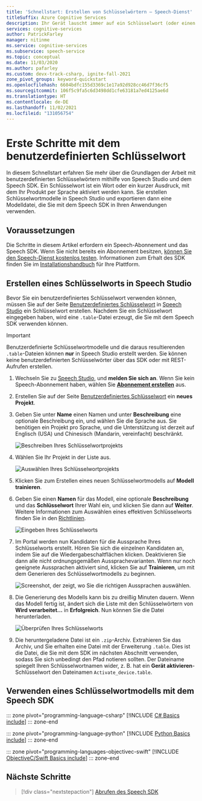 ```yaml
---
title: 'Schnellstart: Erstellen von Schlüsselwörtern – Speech-Dienst'
titleSuffix: Azure Cognitive Services
description: Ihr Gerät lauscht immer auf ein Schlüsselwort (oder einen Ausdruck). Wenn der Benutzer das Schlüsselwort nennt, sendet das Gerät sämtliche nachfolgende Audioaufnahmen an die Cloud, bis der Benutzer aufhört zu sprechen. Durch das Anpassen Ihres Schlüsselworts können Sie Ihr Gerät auf effektive Weise differenzieren und Ihr Branding stärken.
services: cognitive-services
author: PatrickFarley
manager: nitinme
ms.service: cognitive-services
ms.subservice: speech-service
ms.topic: conceptual
ms.date: 11/03/2020
ms.author: pafarley
ms.custom: devx-track-csharp, ignite-fall-2021
zone_pivot_groups: keyword-quickstart
ms.openlocfilehash: 6604bdfc155d3369c1e17a92d928cc46d7f36cf5
ms.sourcegitcommit: 106f5c9fa5c6d3498dd1cfe63181a7ed4125ae6d
ms.translationtype: HT
ms.contentlocale: de-DE
ms.lasthandoff: 11/02/2021
ms.locfileid: "131056754"
---
```

# <a name="get-started-with-custom-keyword"></a>Erste Schritte mit dem benutzerdefinierten Schlüsselwort

In diesem Schnellstart erfahren Sie mehr über die Grundlagen der Arbeit mit benutzerdefinierten Schlüsselwörtern mithilfe von Speech Studio und dem Speech SDK. Ein Schlüsselwort ist ein Wort oder ein kurzer Ausdruck, mit dem Ihr Produkt per Sprache aktiviert werden kann. Sie erstellen Schlüsselwortmodelle in Speech Studio und exportieren dann eine Modelldatei, die Sie mit dem Speech SDK in Ihren Anwendungen verwenden.

## <a name="prerequisites"></a>Voraussetzungen

Die Schritte in diesem Artikel erfordern ein Speech-Abonnement und das Speech SDK. Wenn Sie nicht bereits ein Abonnement besitzen, [können Sie den Speech-Dienst kostenlos testen](overview.md#try-the-speech-service-for-free). Informationen zum Erhalt des SDK finden Sie im [Installationshandbuch](quickstarts/setup-platform.md) für Ihre Plattform.

## <a name="create-a-keyword-in-speech-studio"></a>Erstellen eines Schlüsselworts in Speech Studio

Bevor Sie ein benutzerdefiniertes Schlüsselwort verwenden können, müssen Sie auf der Seite [Benutzerdefiniertes Schlüsselwort](https://aka.ms/sdsdk-wakewordportal) in [Speech Studio](https://aka.ms/sdsdk-speechportal) ein Schlüsselwort erstellen. Nachdem Sie ein Schlüsselwort eingegeben haben, wird eine `.table`-Datei erzeugt, die Sie mit dem Speech SDK verwenden können.

> [!IMPORTANT]
> Benutzerdefinierte Schlüsselwortmodelle und die daraus resultierenden `.table`-Dateien können **nur** in Speech Studio erstellt werden.
> Sie können keine benutzerdefinierten Schlüsselwörter über das SDK oder mit REST-Aufrufen erstellen.

1. Wechseln Sie zu [Speech Studio](https://aka.ms/sdsdk-speechportal), und **melden Sie sich an**. Wenn Sie kein Speech-Abonnement haben, wählen Sie [**Abonnement erstellen**](https://go.microsoft.com/fwlink/?linkid=2086754) aus.

1. Erstellen Sie auf der Seite [Benutzerdefiniertes Schlüsselwort](https://aka.ms/sdsdk-wakewordportal) ein **neues Projekt**. 

1. Geben Sie unter **Name** einen Namen und unter **Beschreibung** eine optionale Beschreibung ein, und wählen Sie die Sprache aus. Sie benötigen ein Projekt pro Sprache, und die Unterstützung ist derzeit auf Englisch (USA) und Chinesisch (Mandarin, vereinfacht) beschränkt.

    ![Beschreiben Ihres Schlüsselwortprojekts](media/custom-keyword/custom-kws-portal-new-project.png)

1. Wählen Sie Ihr Projekt in der Liste aus. 

    ![Auswählen Ihres Schlüsselwortprojekts](media/custom-keyword/custom-kws-portal-project-list.png)

1. Klicken Sie zum Erstellen eines neuen Schlüsselwortmodells auf **Modell trainieren**.

1. Geben Sie einen **Namen** für das Modell, eine optionale **Beschreibung** und das **Schlüsselwort** Ihrer Wahl ein, und klicken Sie dann auf **Weiter**. Weitere Informationen zum Auswählen eines effektiven Schlüsselworts finden Sie in den [Richtlinien](keyword-recognition-guidelines.md#choosing-an-effective-keyword).

    ![Eingeben Ihres Schlüsselworts](media/custom-keyword/custom-kws-portal-new-model.png)

1. Im Portal werden nun Kandidaten für die Aussprache Ihres Schlüsselworts erstellt. Hören Sie sich die einzelnen Kandidaten an, indem Sie auf die Wiedergabeschaltflächen klicken. Deaktivieren Sie dann alle nicht ordnungsgemäßen Aussprachevarianten. Wenn nur noch geeignete Aussprachen aktiviert sind, klicken Sie auf **Trainieren**, um mit dem Generieren des Schlüsselwortmodells zu beginnen. 

    ![Screenshot, der zeigt, wo Sie die richtigen Aussprachen auswählen.](media/custom-keyword/custom-kws-portal-choose-prons.png)

1. Die Generierung des Modells kann bis zu dreißig Minuten dauern. Wenn das Modell fertig ist, ändert sich die Liste mit den Schlüsselwörtern von **Wird verarbeitet...** in **Erfolgreich**. Nun können Sie die Datei herunterladen.

    ![Überprüfen Ihres Schlüsselworts](media/custom-keyword/custom-kws-portal-download-model.png)

1. Die heruntergeladene Datei ist ein `.zip`-Archiv. Extrahieren Sie das Archiv, und Sie erhalten eine Datei mit der Erweiterung `.table`. Dies ist die Datei, die Sie mit dem SDK im nächsten Abschnitt verwenden, sodass Sie sich unbedingt den Pfad notieren sollten. Der Dateiname spiegelt Ihren Schlüsselwortnamen wider, z. B. hat ein **Gerät aktivieren**-Schlüsselwort den Dateinamen `Activate_device.table`.

## <a name="use-a-keyword-model-with-the-speech-sdk"></a>Verwenden eines Schlüsselwortmodells mit dem Speech SDK

::: zone pivot="programming-language-csharp"
[!INCLUDE [C# Basics include](includes/how-to/keyword-recognition/keyword-basics-csharp.md)]
::: zone-end

::: zone pivot="programming-language-python"
[!INCLUDE [Python Basics include](includes/how-to/keyword-recognition/keyword-basics-python.md)]
::: zone-end

::: zone pivot="programming-languages-objectivec-swift"
[!INCLUDE [ObjectiveC/Swift Basics include](includes/how-to/keyword-recognition/keyword-basics-objc.md)]
::: zone-end

## <a name="next-steps"></a>Nächste Schritte

> [!div class="nextstepaction"]
> [Abrufen des Speech SDK](speech-sdk.md)
